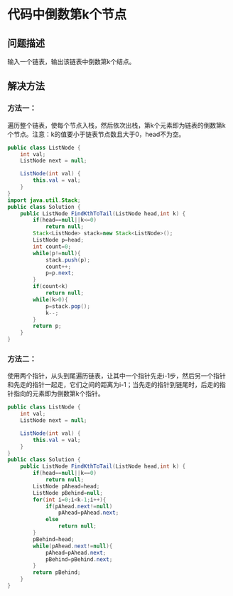 # 代码中倒数第k个节点
## 问题描述
输入一个链表，输出该链表中倒数第k个结点。
## 解决方法
### 方法一：
遍历整个链表，使每个节点入栈，然后依次出栈，第k个元素即为链表的倒数第k个节点。注意：k的值要小于链表节点数且大于0，head不为空。
```java
public class ListNode {
    int val;
    ListNode next = null;

    ListNode(int val) {
        this.val = val;
    }
}
import java.util.Stack;
public class Solution {
    public ListNode FindKthToTail(ListNode head,int k) {
        if(head==null||k<=0)
            return null;
        Stack<ListNode> stack=new Stack<ListNode>();
		ListNode p=head;
        int count=0;
		while(p!=null){
			stack.push(p);
            count++;
			p=p.next;
		}
        if(count<k)
            return null;
		while(k>0){
			p=stack.pop();
			k--;
		}
		return p;
    }
}
```
### 方法二：
使用两个指针，从头到尾遍历链表，让其中一个指针先走i-1步，然后另一个指针和先走的指针一起走，它们之间的距离为i-1；当先走的指针到链尾时，后走的指针指向的元素即为倒数第k个指针。
```java
public class ListNode {
    int val;
    ListNode next = null;

    ListNode(int val) {
        this.val = val;
    }
}
public class Solution {
    public ListNode FindKthToTail(ListNode head,int k) {
        if(head==null||k==0)
            return null;
        ListNode pAhead=head;
        ListNode pBehind=null;
        for(int i=0;i<k-1;i++){
            if(pAhead.next!=null)
                pAhead=pAhead.next;
            else
                return null;
        }
        pBehind=head;
        while(pAhead.next!=null){
            pAhead=pAhead.next;
            pBehind=pBehind.next;
        }
        return pBehind;
    }
}
```
